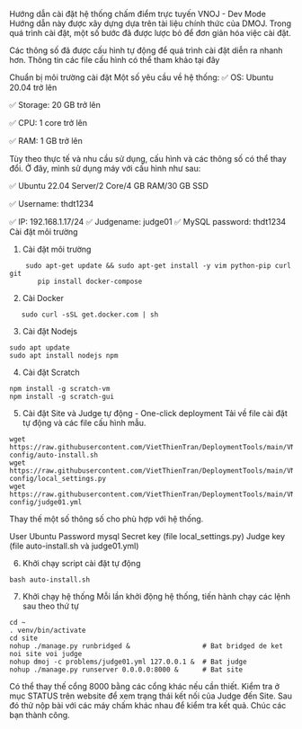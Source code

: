 Hướng dẫn cài đặt hệ thống chấm điểm trực tuyến VNOJ - Dev Mode
Hướng dẫn này được xây dựng dựa trên tài liệu chính thức của DMOJ. Trong quá trình cài đặt, một số bước đã được lược bỏ để đơn giản hóa việc cài đặt.

Các thông số đã được cấu hình tự động để quá trình cài đặt diễn ra nhanh hơn. Thông tin các file cấu hình có thể tham khảo tại đây

Chuẩn bị môi trường cài đặt
Một số yêu cầu về hệ thống:
✅ OS: Ubuntu 20.04 trở lên

✅ Storage: 20 GB trở lên

✅ CPU: 1 core trở lên

✅ RAM: 1 GB trở lên

Tùy theo thực tế và nhu cầu sử dụng, cấu hình và các thông số có thể thay đổi. Ở đây, mình sử dụng máy với cấu hình như sau:

✅ Ubuntu 22.04 Server/2 Core/4 GB RAM/30 GB SSD

✅ Username: thdt1234

✅ IP: 192.168.1.17/24
✅ Judgename: judge01
✅ MySQL password: thdt1234
Cài đặt môi trường
1. Cài đặt môi trường

```
    sudo apt-get update && sudo apt-get install -y vim python-pip curl git
       pip install docker-compose
```
2. Cài Docker 

```
   sudo curl -sSL get.docker.com | sh
```
3. Cài đặt Nodejs
```
sudo apt update
sudo apt install nodejs npm
```
4. Cài đặt Scratch
```
npm install -g scratch-vm
npm install -g scratch-gui
```
5. Cài đặt Site và Judge tự động - One-click deployment
Tải về file cài đặt tự động và các file cấu hình mẫu.
```
wget https://raw.githubusercontent.com/VietThienTran/DeploymentTools/main/VNOJ/sample-config/auto-install.sh
wget https://raw.githubusercontent.com/VietThienTran/DeploymentTools/main/VNOJ/sample-config/local_settings.py
wget https://raw.githubusercontent.com/VietThienTran/DeploymentTools/main/VNOJ/sample-config/judge01.yml
```
Thay thế một số thông số cho phù hợp với hệ thống.

User Ubuntu
Password mysql
Secret key (file local_settings.py)
Judge key (file auto-install.sh và judge01.yml)

6. Khởi chạy script cài đặt tự động
```
bash auto-install.sh
```
7. Khởi chạy hệ thống
Mỗi lần khởi động hệ thống, tiến hành chạy các lệnh sau theo thứ tự
```
cd ~
. venv/bin/activate
cd site
nohup ./manage.py runbridged &                  # Bat bridged de ket noi site voi judge
nohup dmoj -c problems/judge01.yml 127.0.0.1 &  # Bat judge
nohup ./manage.py runserver 0.0.0.0:8000 &      # Bat site
```
Có thể thay thế cổng 8000 bằng các cổng khác nếu cần thiết.
Kiểm tra ở mục STATUS trên website để xem trạng thái kết nối của Judge đến Site. Sau đó thử nộp bài với các máy chấm khác nhau để kiểm tra kết quả.
Chúc các bạn thành công.
